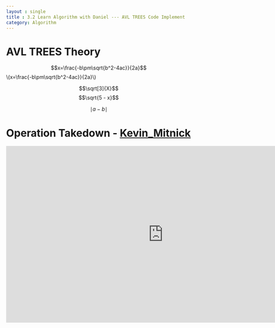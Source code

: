 ```yaml
---
layout : single
title : 3.2 Learn Algorithm with Daniel --- AVL TREES Code Implement
category: Algorithm
---
```


# AVL TREES Theory

<script type="text/javascript" async
  src="https://cdn.mathjax.org/mathjax/latest/MathJax.js?config=TeX-MML-AM_CHTML">
</script>

$$x=\frac{-b\pm\sqrt{b^2-4ac}}{2a}$$
\\(x=\frac{-b\pm\sqrt{b^2-4ac}}{2a}\\)


$$\sqrt[3]{X}$$
$$\sqrt{5 - x}$$

$$\mid a-b \mid$$




# Operation Takedown - [Kevin_Mitnick](https://en.wikipedia.org/wiki/Kevin_Mitnick)

<div style="max-width:640px; margin:0 auto 10px;" >
<div
style="position: relative;
width:100%;
padding-bottom:56.25%;
height:0;">

<iframe width="854" height="480" src="https://www.youtube.com/embed/_KP636WuraE" frameborder="0" allowfullscreen></iframe>

</div>
</div>
